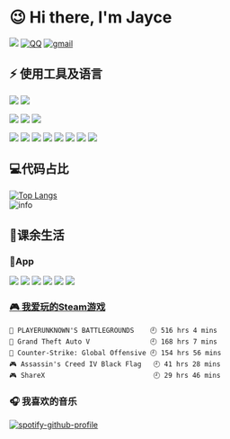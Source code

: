 # 😉	Hi there, I'm Jayce 
![](https://img.shields.io/badge/dynamic/json?color=da282a&label=%E5%BE%AE%E5%8D%9A&query=%24.data.totalSubs&url=https%3A%2F%2Fapi.spencerwoo.com%2Fsubstats%2F%3Fsource%3Dweibo%26queryKey%3D3606922432&logo=Sina-Weibo) 
[![QQ](https://img.shields.io/badge/-QQ-blue?style=flat&logo=Tencent-QQ)](tencent://message/?uin=1372712847&Site=1372712847&menu=yes)
[![gmail](https://img.shields.io/badge/-Email-8B89cc?style=flat&logo=Gmail)](Mailto:hejayce@gmail.com)

## ⚡ 使用工具及语言

<!--![](https://img.shields.io/badge/macOS-Catalina-d0d1d4?style=flat-square&logo=Apple)-->
![](https://img.shields.io/badge/Windows-10-blue?style=flat&logo=Windows)
![](https://img.shields.io/badge/Ubuntu-20.04%20LTS-E95420?style=flat&logo=Ubuntu)


![](https://img.shields.io/badge/Web-webstorm-blue?style=flat&logo=WebStorm)
![](https://img.shields.io/badge/Python-PyCharm-green?style=flat&logo=PyCharm)
![](https://img.shields.io/badge/Other-Visual%20Studio%20Code-blue?style=flat&logo=Visual-Studio-Code)


![](https://img.shields.io/badge/-HTML-gray?style=flat&logo=HTML5)
![](https://img.shields.io/badge/-CSS-gray?style=flat&logo=CSS3)
![](https://img.shields.io/badge/-JavaScript-gray?style=flat&logo=javascript)
![](https://img.shields.io/badge/-Bootstrap-gray?style=flat&logo=Bootstrap)
![](https://img.shields.io/badge/-Vue.js-gray?style=flat&logo=vue.js)
![](https://img.shields.io/badge/-MySQL-gray?style=flat&logo=mysql&logoColor=blue)
![](https://img.shields.io/badge/-Git-gray?style=flat&logo=git)
![](https://img.shields.io/badge/-Python-gray?style=flat&logo=python)


## 💻代码占比
[![Top Langs](https://github-readme-stats.vercel.app/api/top-langs/?username=HeJayce&layout=compact)](https://github.com/anuraghazra/github-readme-stats)  
![info](https://github-readme-stats.vercel.app/api?username=HeJayce&show_icons=true&count_private=true&hide=prs&theme=default_repocard)


## 🏀课余生活
### 📱App
![](https://img.shields.io/badge/-AppleMusic-EF145F?style=flat&logo=Apple-Music)
![](https://img.shields.io/badge/-Spotify-green?style=flat&logo=Spotify)
![](https://img.shields.io/badge/-bilibili-blue?style=flat&logo=Bilibili)
![](https://img.shields.io/badge/-Youtube-red?style=flat&logo=YouTube)
![](https://img.shields.io/badge/-Github-black?style=flat&logo=GitHub)
![](https://img.shields.io/badge/-instagram-DB7093?style=flat&logo=instagram)

<!-- steam-box start -->
 ### <a href="https://gist.github.com/881763b570de2cda37d3b7660c1e9f7d" target="_blank">🎮 我爱玩的Steam游戏</a>
 ``` text
🍳 PLAYERUNKNOWN'S BATTLEGROUNDS    🕘 516 hrs 4 mins
🚓 Grand Theft Auto V               🕘 168 hrs 7 mins
🔫 Counter-Strike: Global Offensive 🕘 154 hrs 56 mins
🎮 Assassin's Creed IV Black Flag   🕘 41 hrs 28 mins
🎮 ShareX                           🕘 29 hrs 46 mins
```
 <!-- steam-box end -->

 ### 🎧 我喜欢的音乐
 [![spotify-github-profile](https://spotify-github-profile.vercel.app/api/view?uid=3y0qdbbyz7q7ivk6wlyt6p4mj&cover_image=true&theme=default)](https://spotify-github-profile.vercel.app/api/view?uid=3y0qdbbyz7q7ivk6wlyt6p4mj&redirect=true)
